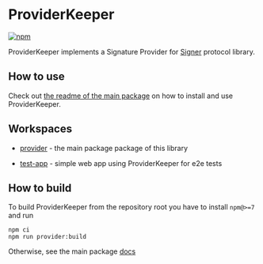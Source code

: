# ProviderKeeper

[![npm](https://img.shields.io/npm/v/@decentralchain/provider-cubensis?color=blue&label=%40waves%2Fprovider-keeper&logo=npm)](https://www.npmjs.com/package/@decentralchain/provider-cubensis)

ProviderKeeper implements a Signature Provider for [Signer](https://github.com/wavesplatform/signer) protocol library.

## How to use

Check out [the readme of the main package](provider) on how to install and use ProviderKeeper.

## Workspaces

- [provider](provider) - the main package package of this library

- [test-app](test-app) - simple web app using ProviderKeeper for e2e tests

## How to build

To build ProviderKeeper from the repository root you have to install `npm@>=7` and run

```
npm ci
npm run provider:build
```

Otherwise, see the main package [docs](provider/readme.md#how-to-build)
